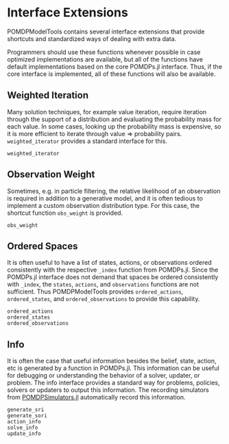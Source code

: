 # Interface Extensions

POMDPModelTools contains several interface extensions that provide shortcuts and standardized ways of dealing with extra data.

Programmers should use these functions whenever possible in case optimized implementations are available, but all of the functions have default implementations based on the core POMDPs.jl interface.
Thus, if the core interface is implemented, all of these functions will also be available.

## Weighted Iteration

Many solution techniques, for example value iteration, require iteration through the support of a distribution and evaluating the probability mass for each value. In some cases, looking up the probability mass is expensive, so it is more efficient to iterate through value => probability pairs. `weighted_iterator` provides a standard interface for this.

```@docs
weighted_iterator
```

## Observation Weight

Sometimes, e.g. in particle filtering, the relative likelihood of an observation is required in addition to a generative model, and it is often tedious to implement a custom observation distribution type. For this case, the shortcut function `obs_weight` is provided.

```@docs
obs_weight
```

## Ordered Spaces

It is often useful to have a list of states, actions, or observations ordered consistently with the respective `_index` function from POMDPs.jl. Since the POMDPs.jl interface does not demand that spaces be ordered consistently with `_index`, the `states`, `actions`, and `observations` functions are not sufficient. Thus POMDPModelTools provides `ordered_actions`, `ordered_states`, and `ordered_observations` to provide this capability.

```@docs
ordered_actions
ordered_states
ordered_observations
```

## Info

It is often the case that useful information besides the belief, state, action, etc is generated by a function in POMDPs.jl. This information can be useful for debugging or understanding the behavior of a solver, updater, or problem. The info interface provides a standard way for problems, policies, solvers or updaters to output this information. The recording simulators from [POMDPSimulators.jl](https://github.com/JuliaPOMDP/POMDPSimulators.jl) automatically record this information.

```@docs
generate_sri
generate_sori
action_info
solve_info
update_info
```

